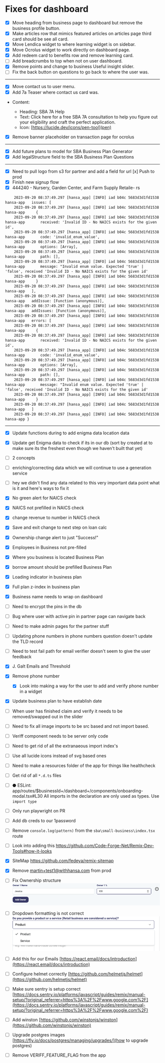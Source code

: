 # Fixes for dashboard

- [x] Move heading from business page to dashboard but remove the business profile button.
- [x] Make articles row that mimics featured articles on articles page third card should be see all card.
- [x] Move Lendica widget to where learning widget is on sidebar.
- [x] Move Ocrolus widget to work directly on dashboard page.
- [x] Add redeem card to benefits row and remove learning card.
- [ ] Add breadcrumbs to top when not on user dashboard.
- [x] Remove points and change to business Useful insight slider.
- [ ] Fix the back button on questions to go back to where the user was.

---

- [x] Move contact us to user menu.
- [x] Add 7a Teaser where contact us card was.

- Content:

  - Heading: SBA 7A Help
  - Text: Click here for a free SBA 7A consultation to help you figure out your eligibility and craft the perfect application.
  - Icon: [https://lucide.dev/icons/pen-tool](pen)

- [x] Remove banner placeholder on transaction page for ocrolus

---

- [x] Add future plans to model for SBA Business Plan Generator
- [x] Add legalStructure field to the SBA Business Plan Questions

---

- [x] Need to pull logo from s3 for partner and add a field for url
[x] Push to prod
- [x] Finish new signup flow
- [x] 444240 - Nursery, Garden Center, and Farm Supply Retaile- rs

```log
    2023-09-20 08:37:49.297 [hansa_app] [INFO] iad b04c 5683d3d1fd1538 hansa-app   issues: [
    2023-09-20 08:37:49.297 [hansa_app] [INFO] iad b04c 5683d3d1fd1538 hansa-app     {
    2023-09-20 08:37:49.297 [hansa_app] [INFO] iad b04c 5683d3d1fd1538 hansa-app       received: 'Invalid ID - No NAICS exists for the given id',
    2023-09-20 08:37:49.297 [hansa_app] [INFO] iad b04c 5683d3d1fd1538 hansa-app       code: 'invalid_enum_value',
    2023-09-20 08:37:49.297 [hansa_app] [INFO] iad b04c 5683d3d1fd1538 hansa-app       options: [Array],
    2023-09-20 08:37:49.297 [hansa_app] [INFO] iad b04c 5683d3d1fd1538 hansa-app       path: [],
    2023-09-20 08:37:49.297 [hansa_app] [INFO] iad b04c 5683d3d1fd1538 hansa-app       message: "Invalid enum value. Expected 'true' | 'false', received 'Invalid ID - No NAICS exists for the given id'
    2023-09-20 08:37:49.297 [hansa_app] [INFO] iad b04c 5683d3d1fd1538 hansa-app     }
    2023-09-20 08:37:49.297 [hansa_app] [INFO] iad b04c 5683d3d1fd1538 hansa-app   ],
    2023-09-20 08:37:49.297 [hansa_app] [INFO] iad b04c 5683d3d1fd1538 hansa-app   addIssue: [Function (anonymous)],
    2023-09-20 08:37:49.297 [hansa_app] [INFO] iad b04c 5683d3d1fd1538 hansa-app   addIssues: [Function (anonymous)],
    2023-09-20 08:37:49.297 [hansa_app] [INFO] iad b04c 5683d3d1fd1538 hansa-app   errors: [
    2023-09-20 08:37:49.297 [hansa_app] [INFO] iad b04c 5683d3d1fd1538 hansa-app     {
    2023-09-20 08:37:49.297 [hansa_app] [INFO] iad b04c 5683d3d1fd1538 hansa-app       received: 'Invalid ID - No NAICS exists for the given id',
    2023-09-20 08:37:49.297 [hansa_app] [INFO] iad b04c 5683d3d1fd1538 hansa-app       code: 'invalid_enum_value',
    2023-09-20 08:37:49.297 [hansa_app] [INFO] iad b04c 5683d3d1fd1538 hansa-app       options: [Array],
    2023-09-20 08:37:49.297 [hansa_app] [INFO] iad b04c 5683d3d1fd1538 hansa-app       path: [],
    2023-09-20 08:37:49.297 [hansa_app] [INFO] iad b04c 5683d3d1fd1538 hansa-app       message: "Invalid enum value. Expected 'true' | 'false', received 'Invalid ID - No NAICS exists for the given id'
    2023-09-20 08:37:49.297 [hansa_app] [INFO] iad b04c 5683d3d1fd1538 hansa-app     }
    2023-09-20 08:37:49.297 [hansa_app] [INFO] iad b04c 5683d3d1fd1538 hansa-app   ]
    2023-09-20 08:37:49.297 [hansa_app] [INFO] iad b04c 5683d3d1fd1538 hansa-app }
```

---

- [x] Update functions during to add enigma data location data
- [x] Update get Enigma data to check if its in our db (sort by created at to make sure its the freshest even though we haven't built that yet)
- [ ] 2 concepts
- [ ] enriching/correcting data which we will continue to use a generation service
- [ ] hey we didn't find any data related to this very important data point what is it and here's ways to fix it


- [x] No green alert for NAICS check
- [x] NAICS not prefilled in NAICS check
- [x] change revenue to number in NAICS check
- [x] Save and exit change to next step on loan calc
- [x] Ownership change alert to just "Success!"
- [x] Employees in Business not pre-filled
- [x] Where you business is located Business Plan
- [x] borrow amount should be prefilled Business Plan
- [x] Loading indicator in business plan
- [x] Full plan z-index in business plan
- [x] Business name needs to wrap on dashboard
- [ ] Need to encrypt the pins in the db
- [ ] Bug where user with active pin in partner page can navigate back
- [ ] Need to make admin pages for the partner stuff
- [ ] Updating phone numbers in phone numbers question doesn't update the TLD record
- [ ] Need to test fail path for email verifier doesn't seem to give the user feedback
- [x] J. Galt Emails and Threshold
- [x] Remove phone number
  - [x] Look into making a way for the user to add and verify phone number in a widget
- [x] Update business plan to have establish date
- [ ] When user has finished claim and verify it needs to be removed/swapped out in the slider
- [ ] Need to fix all image imports to be src based and not import based.
- [ ] Veriff component needs to be server only code
- [ ] Need to get rid of all the extranaeous import index's
- [ ] Use all lucide icons instead of svg based ones
- [ ] Need to make a resources folder of the app for things like healthcheck
- [ ] Get rid of all `*.d.ts` files
- [ ] ⬣ ESLint: app/routes/$businessId+/dashboard+/components/onboarding-modal.tsx#L30 All imports in the declaration are only used as types. Use `import type`
- [ ] Only run playwright on PR
- [ ] Add db creds to our 1password
- [ ] Remove `console.log(pattern)` from the `sba\small-business\index.tsx` route
- [ ] Look into adding this <https://github.com/Code-Forge-Net/Remix-Dev-Tools#how-it-looks>
- [x] SiteMap <https://github.com/fedeya/remix-sitemap>
- [x] Remove martin+test1@withhansa.com from prod
- [ ] Fix Ownership structure ![BadUI](image.png)
- [ ] Dropdown formatting is not correct ![Dropdown](image-1.png)
- [ ] Add this for our Emails [https://react.email/docs/introduction](https://react.email/docs/introduction)
- [ ] Configure helmet correctly [https://github.com/helmetjs/helmet](https://github.com/helmetjs/helmet)
- [ ] Make sure sentry is setup correct [https://docs.sentry.io/platforms/javascript/guides/remix/manual-setup/?original_referrer=https%3A%2F%2Fwww.google.com%2F](https://docs.sentry.io/platforms/javascript/guides/remix/manual-setup/?original_referrer=https%3A%2F%2Fwww.google.com%2F)
- [ ] Add winston [https://github.com/winstonjs/winston](https://github.com/winstonjs/winston)
- [ ] Upgrade postgres images [https://fly.io/docs/postgres/managing/upgrades/](how to upgrade postgres)
- [ ] Remove VERIFF_FEATURE_FLAG from the app